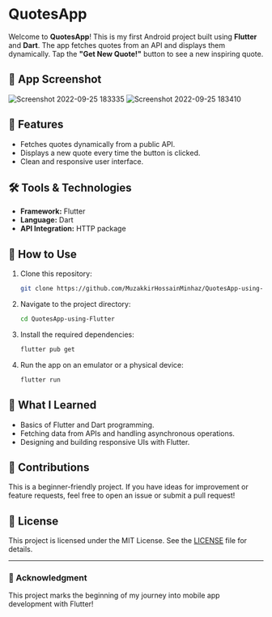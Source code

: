 # QuotesApp  

Welcome to **QuotesApp**! This is my first Android project built using **Flutter** and **Dart**. The app fetches quotes from an API and displays them dynamically. Tap the **"Get New Quote!"** button to see a new inspiring quote.  

## 📱 App Screenshot  
![Screenshot 2022-09-25 183335](https://user-images.githubusercontent.com/96804371/192143857-a56569c9-4c63-4881-9b52-aa27e1848e12.png)
![Screenshot 2022-09-25 183410](https://user-images.githubusercontent.com/96804371/192143860-2d073a55-e597-4b35-845c-102ecf3fb471.png)

## 🚀 Features  
- Fetches quotes dynamically from a public API.  
- Displays a new quote every time the button is clicked.  
- Clean and responsive user interface.  

## 🛠️ Tools & Technologies  
- **Framework:** Flutter  
- **Language:** Dart  
- **API Integration:** HTTP package  

## 📖 How to Use  
1. Clone this repository:  
   ```bash  
   git clone https://github.com/MuzakkirHossainMinhaz/QuotesApp-using-Flutter.git 
   ```  
2. Navigate to the project directory:  
   ```bash  
   cd QuotesApp-using-Flutter  
   ```  
3. Install the required dependencies:  
   ```bash  
   flutter pub get  
   ```  
4. Run the app on an emulator or a physical device:  
   ```bash  
   flutter run  
   ```  

## 🌱 What I Learned  
- Basics of Flutter and Dart programming.  
- Fetching data from APIs and handling asynchronous operations.  
- Designing and building responsive UIs with Flutter.  

## 🤝 Contributions  
This is a beginner-friendly project. If you have ideas for improvement or feature requests, feel free to open an issue or submit a pull request!  

## 📜 License  
This project is licensed under the MIT License. See the [LICENSE](LICENSE) file for details.  

---  
### 📣 Acknowledgment  
This project marks the beginning of my journey into mobile app development with Flutter!
